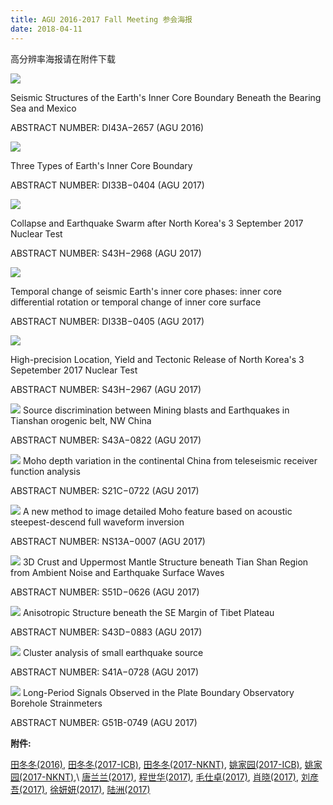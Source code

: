 ```yaml
---
title: AGU 2016-2017 Fall Meeting 参会海报
date: 2018-04-11
---
```

高分辨率海报请在附件下载

![](DDTian-AGU2016-thumbnail.png)

Seismic Structures of the Earth's Inner Core Boundary Beneath the Bearing Sea and Mexico

ABSTRACT NUMBER: DI43A−2657 (AGU 2016)

![](DDTian-AGU2017-ICB-thumbnail.png)

Three Types of Earth's Inner Core Boundary

ABSTRACT NUMBER: DI33B−0404 (AGU 2017)

![](./DDTian-AGU2017-NKNT-thumbnail.png)

Collapse and Earthquake Swarm after North Korea's 3 September 2017 Nuclear Test

ABSTRACT NUMBER: S43H−2968 (AGU 2017)

![](./JYYao-AGU2017-IC-thumbnail.png)

Temporal change of seismic Earth's inner core phases: inner core differential
rotation or temporal change of inner core surface

ABSTRACT NUMBER: DI33B−0405 (AGU 2017)

![](./JYYao-AGU2017-NKNT-thumbnail.png)

High-precision Location, Yield and Tectonic Release of North Korea's 3
		Sepetember 2017 Nuclear Test

ABSTRACT NUMBER: S43H−2967 (AGU 2017)

![](./LLTang-AGU2017-thumbnail.png)
Source discrimination between Mining blasts and Earthquakes in Tianshan
		   orogenic belt, NW China

ABSTRACT NUMBER: S43A−0822 (AGU 2017)

![](./SHCheng-AGU2017-thumbnail.png)
Moho depth variation in the continental China from teleseismic receiver
		 function analysis

ABSTRACT NUMBER: S21C−0722 (AGU 2017)

![](./SZMao-AGU2017-thumbnail.png)
A new method to image detailed Moho feature based on acoustic steepest-descend
	  full waveform inversion

ABSTRACT NUMBER: NS13A−0007 (AGU 2017)

![](./XXiao-AGU2017-thumbnail.png)
3D Crust and Uppermost Mantle Structure beneath Tian Shan Region from Ambient Noise and Earthquake Surface Waves

ABSTRACT NUMBER: S51D−0626 (AGU 2017)

![](./YWLiu-AGU2017-thumbnail.png)
Anisotropic Structure beneath the SE Margin of Tibet Plateau

ABSTRACT NUMBER: S43D−0883 (AGU 2017)

![](./YYXu-AGU2017-thumbnail.png)
Cluster analysis of small earthquake source

ABSTRACT NUMBER: S41A−0728 (AGU 2017)

![](./ZLu-AGU2017-thumbnail.png)
Long-Period Signals Observed in the Plate Boundary Observatory Borehole
		Strainmeters

ABSTRACT NUMBER: G51B-0749 (AGU 2017)


**附件:**

[田冬冬(2016)](DDTian-AGU2016.pdf), [田冬冬(2017-ICB)](DDTian-AGU2017-ICB.pdf),
[田冬冬(2017-NKNT)](DDTian-AGU2017-NKNT.pdf), [姚家园(2017-ICB)](JYYao-AGU2017-IC.png),
[姚家园(2017-NKNT)](JYYao-AGU2017-NKNT.png),\\
[唐兰兰(2017)](LLTang-AGU2017.pdf), [程世华(2017)](SHCheng-AGU2017.pdf),
[毛仕卓(2017)](SZMao-AGU2017.pdf), [肖晓(2017)](XXiao-AGU2017.pdf),
[刘彦吾(2017)](YWLiu-AGU2017.png),
[徐妍妍(2017)](YYXu-AGU2017.png), [陆洲(2017)](ZLu-AGU2017.pdf)
